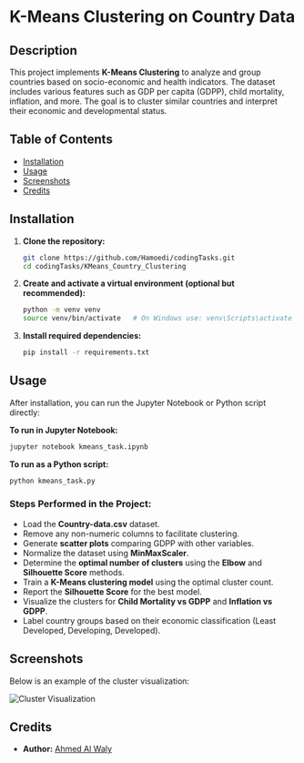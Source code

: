 # K-Means Clustering on Country Data

## Description
This project implements **K-Means Clustering** to analyze and group countries based on socio-economic and health indicators. The dataset includes various features such as GDP per capita (GDPP), child mortality, inflation, and more. The goal is to cluster similar countries and interpret their economic and developmental status.

## Table of Contents
- [Installation](#installation)
- [Usage](#usage)
- [Screenshots](#screenshots)
- [Credits](#credits)

## Installation
1. **Clone the repository:**
   ```bash
   git clone https://github.com/Hamoedi/codingTasks.git
   cd codingTasks/KMeans_Country_Clustering
   ```
2. **Create and activate a virtual environment (optional but recommended):**
   ```bash
   python -m venv venv
   source venv/bin/activate   # On Windows use: venv\Scripts\activate
   ```
3. **Install required dependencies:**
   ```bash
   pip install -r requirements.txt
   ```

## Usage
After installation, you can run the Jupyter Notebook or Python script directly:

**To run in Jupyter Notebook:**
```bash
jupyter notebook kmeans_task.ipynb
```

**To run as a Python script:**
```bash
python kmeans_task.py
```

### Steps Performed in the Project:
- Load the **Country-data.csv** dataset.
- Remove any non-numeric columns to facilitate clustering.
- Generate **scatter plots** comparing GDPP with other variables.
- Normalize the dataset using **MinMaxScaler**.
- Determine the **optimal number of clusters** using the **Elbow** and **Silhouette Score** methods.
- Train a **K-Means clustering model** using the optimal cluster count.
- Report the **Silhouette Score** for the best model.
- Visualize the clusters for **Child Mortality vs GDPP** and **Inflation vs GDPP**.
- Label country groups based on their economic classification (Least Developed, Developing, Developed).

## Screenshots
Below is an example of the cluster visualization:

![Cluster Visualization](https://github.com/user-attachments/assets/c2730da5-db0f-4aeb-a2da-01043f7fe148)

## Credits
- **Author:** [Ahmed Al Waly](https://github.com/Hamoedi)


